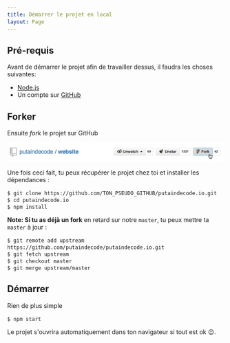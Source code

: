 ```yaml
---
title: Démarrer le projet en local
layout: Page
---
```


## Pré-requis

Avant de démarrer le projet afin de travailler dessus,
il faudra les choses suivantes:

- [Node.js]()
- Un compte sur [GitHub]()

## Forker

Ensuite _fork_ le projet sur GitHub

![bouton fork](assets/fork-button.jpg)

Une fois ceci fait, tu peux récupérer le projet chez toi
et installer les dépendances :

```console
$ git clone https://github.com/TON_PSEUDO_GITHUB/putaindecode.io.git
$ cd putaindecode.io
$ npm install
```

**Note: Si tu as déjà un fork** en retard sur notre ``master``,
tu peux mettre ta ``master`` à jour :

```console
$ git remote add upstream https://github.com/putaindecode/putaindecode.io.git
$ git fetch upstream
$ git checkout master
$ git merge upstream/master
```

## Démarrer

Rien de plus simple

```console
$ npm start
```

Le projet s'ouvrira automatiquement dans ton navigateur si tout est ok 😉.

